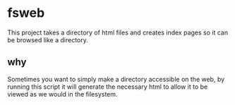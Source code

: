 # fsweb

This project takes a directory of html files and creates index pages so it can be browsed like a directory.

## why

Sometimes you want to simply make a directory accessible on the web, by running this script it will generate the necessary html to allow it to be viewed as we would in the filesystem.